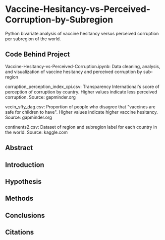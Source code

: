 # Vaccine-Hesitancy-vs-Perceived-Corruption-by-Subregion
Python bivariate analysis of vaccine hesitancy versus perceived corruption per subregion of the world. 

## Code Behind Project
Vaccine-Hesitancy-vs-Perceived-Corruption.ipynb: Data cleaning, analysis, and visualization of vaccine hesitancy and perceived corruption by sub-region 

corruption_perception_index_cpi.csv: Transparency International's score of perception of corruption by country. Higher values indicate less perceived corruption. Source: gapminder.org 

vccin_sfty_dag.csv: Proportion of people who disagree that "vaccines are safe for children to have". Higher values indicate higher vaccine hesitancy. Source: gapminder.org 

continents2.csv: Dataset of region and subregion label for each country in the world. Source: kaggle.com

## Abstract 

## Introduction

## Hypothesis

## Methods

## Conclusions 

## Citations

